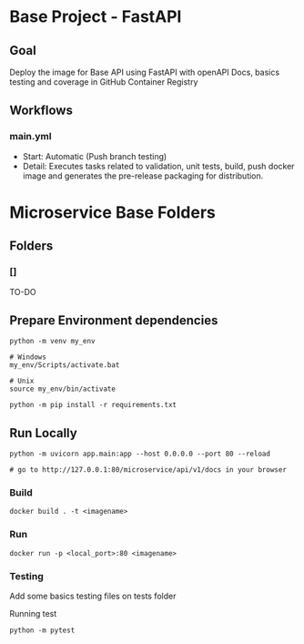 # Base Project - FastAPI

## Goal
Deploy the image for Base API using FastAPI with openAPI Docs, basics testing and coverage in GitHub Container Registry

## Workflows

### main.yml
- Start: Automatic (Push branch testing)
- Detail: Executes tasks related to validation, unit tests, build, push docker image and generates the pre-release packaging for distribution.


# Microservice Base Folders

## Folders

### []
TO-DO

## Prepare Environment dependencies

```
python -m venv my_env

# Windows
my_env/Scripts/activate.bat

# Unix
source my_env/bin/activate

python -m pip install -r requirements.txt

```

## Run Locally

```
python -m uvicorn app.main:app --host 0.0.0.0 --port 80 --reload

# go to http://127.0.0.1:80/microservice/api/v1/docs in your browser
```

### Build

```
docker build . -t <imagename>
```

### Run

```
docker run -p <local_port>:80 <imagename>
```

### Testing

Add some basics testing files on tests folder

Running test
```
python -m pytest
```


